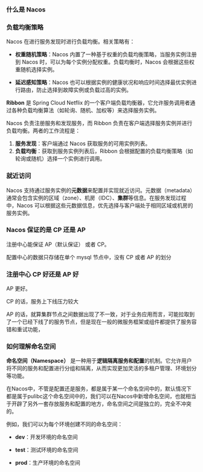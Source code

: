 ### 什么是 Nacos







### 负载均衡策略

Nacos 在进行服务发现时进行负载均衡。相关策略有：

- **权重随机策略**：Nacos 内置了一种基于权重的负载均衡策略，当服务实例注册到 Nacos 时，可以为每个实例分配权重。负载均衡时，Nacos 会根据这些权重随机选择实例。

- **延迟感知策略**：Nacos 也可以根据实例的健康状况和响应时间选择最优实例进行路由，防止选择到故障实例或负载过高的实例。

**Ribbon** 是 Spring Cloud Netflix 的一个客户端负载均衡器，它允许服务调用者通过各种负载均衡算法（如轮询、随机、加权等）来选择服务实例。

Nacos 负责注册服务和发现服务，而 Ribbon 负责在客户端选择服务实例并进行负载均衡。两者的工作流程是：

1. **服务发现**：客户端通过 Nacos 获取服务的可用实例列表。
2. **负载均衡**：获取到服务实例列表后，Ribbon 会根据配置的负载均衡策略（如轮询或随机）选择一个实例进行调用。





### 就近访问

Nacos 支持通过服务实例的**元数据**来配置并实现就近访问。元数据（metadata）通常会包含实例的区域（zone）、机房（IDC）、**集群**等信息。在服务发现过程中，Nacos 可以根据这些元数据信息，优先选择与客户端处于相同区域或机房的服务实例。





### Nacos 保证的是 CP 还是 AP

注册中心能保证 AP（默认保证） 或者 CP。

配置中心的数据只存储在单个 mysql 节点中，没有 CP 或者 AP 的划分



### 注册中心 CP 好还是 AP 好

AP 更好。

CP 的话，服务上下线压力较大

AP 的话，就算集群节点之间数据出现了不一致，对于业务应用而言，可能拉取到了一个已经下线了的服务节点，但是现在一般的微服务框架或组件都提供了服务容错和重试功能，





### 如何理解命名空间

**命名空间（Namespace）** 是一种用于**逻辑隔离服务和配置**的机制。它允许用户将不同的服务和配置进行分组和隔离，从而实现更加灵活的多租户管理、环境划分等功能。

在Nacos中，不管是配置还是服务，都是属于某一个命名空间中的，默认情况下都是属于pulibc这个命名空间中的，我们可以在Nacos中新增命名空间，也就相当于开辟了另外一套存放服务和配置的地方，命名空间之间是独立的，完全不冲突的。

例如，我们可以为每个环境创建不同的命名空间：

- **dev**：开发环境的命名空间

- **test**：测试环境的命名空间

- **prod**：生产环境的命名空间